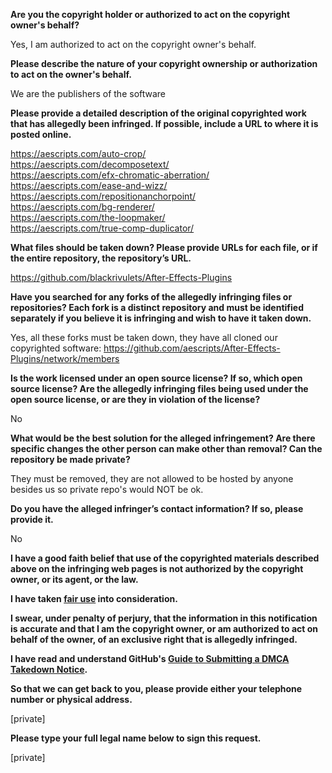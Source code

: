 **Are you the copyright holder or authorized to act on the copyright owner's behalf?**

Yes, I am authorized to act on the copyright owner's behalf.

**Please describe the nature of your copyright ownership or authorization to act on the owner's behalf.**

We are the publishers of the software

**Please provide a detailed description of the original copyrighted work that has allegedly been infringed. If possible, include a URL to where it is posted online.**

https://aescripts.com/auto-crop/  
https://aescripts.com/decomposetext/  
https://aescripts.com/efx-chromatic-aberration/  
https://aescripts.com/ease-and-wizz/  
https://aescripts.com/repositionanchorpoint/  
https://aescripts.com/bg-renderer/  
https://aescripts.com/the-loopmaker/  
https://aescripts.com/true-comp-duplicator/  

**What files should be taken down? Please provide URLs for each file, or if the entire repository, the repository’s URL.**

https://github.com/blackrivulets/After-Effects-Plugins

**Have you searched for any forks of the allegedly infringing files or repositories? Each fork is a distinct repository and must be identified separately if you believe it is infringing and wish to have it taken down.**

Yes, all these forks must be taken down, they have all cloned our copyrighted software: https://github.com/aescripts/After-Effects-Plugins/network/members

**Is the work licensed under an open source license? If so, which open source license? Are the allegedly infringing files being used under the open source license, or are they in violation of the license?**

No

**What would be the best solution for the alleged infringement? Are there specific changes the other person can make other than removal? Can the repository be made private?**

They must be removed, they are not allowed to be hosted by anyone besides us so private repo's would NOT be ok.

**Do you have the alleged infringer’s contact information? If so, please provide it.**

No

**I have a good faith belief that use of the copyrighted materials described above on the infringing web pages is not authorized by the copyright owner, or its agent, or the law.**

**I have taken <a href="https://www.lumendatabase.org/topics/22">fair use</a> into consideration.**

**I swear, under penalty of perjury, that the information in this notification is accurate and that I am the copyright owner, or am authorized to act on behalf of the owner, of an exclusive right that is allegedly infringed.**

**I have read and understand GitHub's <a href="https://help.github.com/articles/guide-to-submitting-a-dmca-takedown-notice/">Guide to Submitting a DMCA Takedown Notice</a>.**

**So that we can get back to you, please provide either your telephone number or physical address.**

[private]  

**Please type your full legal name below to sign this request.**

[private]  
